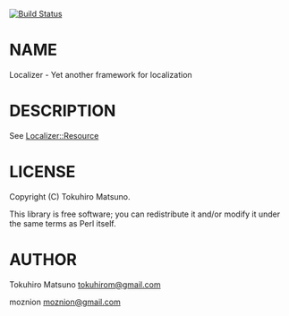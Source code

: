 [![Build Status](https://travis-ci.org/tokuhirom/Localizer.svg?branch=master)](https://travis-ci.org/tokuhirom/Localizer)
# NAME

Localizer - Yet another framework for localization

# DESCRIPTION

See [Localizer::Resource](https://metacpan.org/pod/Localizer::Resource)

# LICENSE

Copyright (C) Tokuhiro Matsuno.

This library is free software; you can redistribute it and/or modify
it under the same terms as Perl itself.

# AUTHOR

Tokuhiro Matsuno <tokuhirom@gmail.com>

moznion <moznion@gmail.com>
